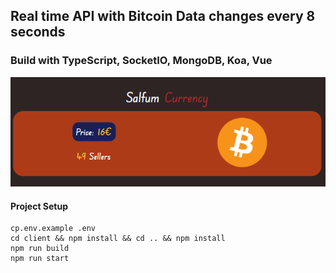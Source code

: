 ## Real time API with Bitcoin Data changes every 8 seconds

### Build with TypeScript, SocketIO, MongoDB, Koa, Vue


![alt text](./client/public/app.png)

#### Project Setup

```
cp.env.example .env
cd client && npm install && cd .. && npm install
npm run build
npm run start
```
